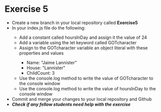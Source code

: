 # Exercise 5
<ul>
    <li>Create a new branch in your local repository called <strong>Exercise5</strong></li>
    <li>In your index.js file do the following:</li>
    <ul>
        <li>Add a constant called hoursInDay and assign it the value of 24</li>
        <li>Add a variable using the let keyword called GOTcharacter</li>
        <li>Assign to the GOTcharacter variable an object literal with these properties and values</li>
        <ul>
            <li>Name: "Jaime Lannister"</li>
            <li>House: "Lannister"</li>
            <li>ChildCount: 3</li>
        </ul>
        <li>Use the console.log method to write the value of GOTcharacter to the console window</li>
        <li>Use the console.log method to write the value of hoursInDay to the console window</li>
    </ul>
    <li>Commit and merge your changes to your local repository and Github</li>
    <li><em><strong>Check if any fellow students need help with the exercise</strong></em></li>
</ul>